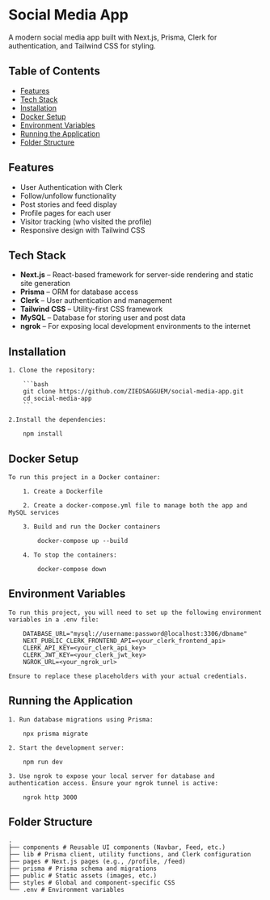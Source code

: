 # Social Media App

A modern social media app built with Next.js, Prisma, Clerk for authentication, and Tailwind CSS for styling.

## Table of Contents

- [Features](#features)
- [Tech Stack](#tech-stack)
- [Installation](#installation)
- [Docker Setup](#docker-setup)
- [Environment Variables](#environment-variables)
- [Running the Application](#running-the-application)
- [Folder Structure](#folder-structure)

## Features

- User Authentication with Clerk
- Follow/unfollow functionality
- Post stories and feed display
- Profile pages for each user
- Visitor tracking (who visited the profile)
- Responsive design with Tailwind CSS

## Tech Stack

- **Next.js** – React-based framework for server-side rendering and static site generation
- **Prisma** – ORM for database access
- **Clerk** – User authentication and management
- **Tailwind CSS** – Utility-first CSS framework
- **MySQL** – Database for storing user and post data
- **ngrok** – For exposing local development environments to the internet

## Installation

    1. Clone the repository:

        ```bash
        git clone https://github.com/ZIEDSAGGUEM/social-media-app.git
        cd social-media-app
        ```

    2.Install the dependencies:

        npm install

## Docker Setup

    To run this project in a Docker container:

        1. Create a Dockerfile

        2. Create a docker-compose.yml file to manage both the app and MySQL services

        3. Build and run the Docker containers

            docker-compose up --build

        4. To stop the containers:

            docker-compose down

## Environment Variables

    To run this project, you will need to set up the following environment variables in a .env file:

        DATABASE_URL="mysql://username:password@localhost:3306/dbname"
        NEXT_PUBLIC_CLERK_FRONTEND_API=<your_clerk_frontend_api>
        CLERK_API_KEY=<your_clerk_api_key>
        CLERK_JWT_KEY=<your_clerk_jwt_key>
        NGROK_URL=<your_ngrok_url>

    Ensure to replace these placeholders with your actual credentials.

## Running the Application

    1. Run database migrations using Prisma:

        npx prisma migrate

    2. Start the development server:

        npm run dev

    3. Use ngrok to expose your local server for database and authentication access. Ensure your ngrok tunnel is active:

        ngrok http 3000

## Folder Structure

    .
    ├── components # Reusable UI components (Navbar, Feed, etc.)
    ├── lib # Prisma client, utility functions, and Clerk configuration
    ├── pages # Next.js pages (e.g., /profile, /feed)
    ├── prisma # Prisma schema and migrations
    ├── public # Static assets (images, etc.)
    ├── styles # Global and component-specific CSS
    └── .env # Environment variables

